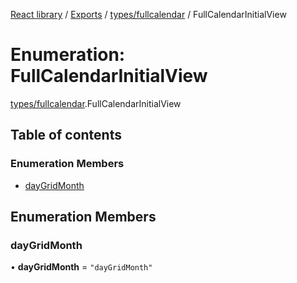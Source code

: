 [React library](../index.md) / [Exports](../modules.md) / [types/fullcalendar](../modules/types_fullcalendar.md) / FullCalendarInitialView

# Enumeration: FullCalendarInitialView

[types/fullcalendar](../modules/types_fullcalendar.md).FullCalendarInitialView

## Table of contents

### Enumeration Members

- [dayGridMonth](types_fullcalendar.FullCalendarInitialView.md#daygridmonth)

## Enumeration Members

### dayGridMonth

• **dayGridMonth** = ``"dayGridMonth"``
